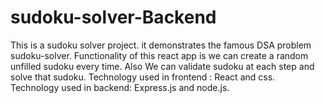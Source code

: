 # sudoku-solver-Backend
This is a sudoku solver project.
it demonstrates the famous DSA problem sudoku-solver.
Functionality of this react app is we can create a random unfilled sudoku every time.
Also We can validate sudoku at each step and solve that sudoku.
Technology used in frontend : React and css.
Technology used in backend: Express.js and node.js.
